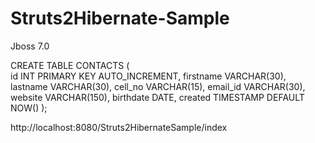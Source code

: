 Struts2Hibernate-Sample
=======================
Jboss 7.0

CREATE TABLE CONTACTS
(   
    id      INT PRIMARY KEY AUTO_INCREMENT,
    firstname   VARCHAR(30),
    lastname    VARCHAR(30),
    cell_no     VARCHAR(15),
    email_id    VARCHAR(30),
    website     VARCHAR(150),
    birthdate   DATE,
    created     TIMESTAMP DEFAULT NOW()
);



http://localhost:8080/Struts2HibernateSample/index
